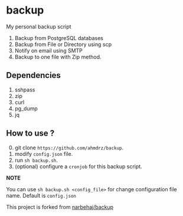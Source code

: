 # backup
My personal backup script

1. Backup from PostgreSQL databases
2. Backup from File or Directory using scp
3. Notify on email using SMTP
4. Backup to one file with Zip method.

## Dependencies

1. sshpass
2. zip
3. curl
4. pg_dump
5. jq

## How to use ?

0. git clone `https://github.com/ahmdrz/backup`.
1. modify `config.json` file.
2. run `sh backup.sh`.
3. (optional) configure a `cronjob` for this backup script.

**NOTE**

You can use `sh backup.sh <config_file>` for change configuration file name.
Default is `config.json`

This project is forked from [narbehaj/backup](https://gitlab.com/narbehaj/backup)
